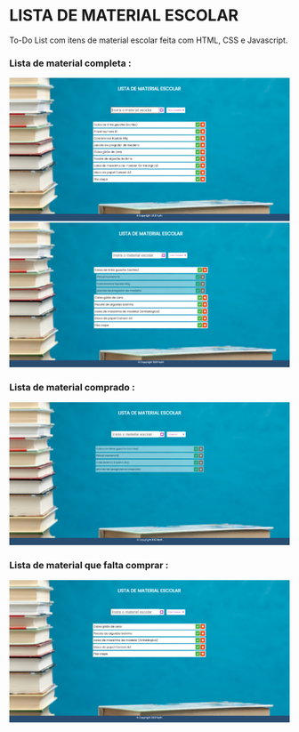 

<h1>LISTA DE MATERIAL ESCOLAR</h1>

To-Do List com itens de material escolar feita com HTML, CSS e Javascript.

 
 <h3>Lista de material completa : </h3>
<img src="listamaterial1.png"> 
<img src="listamaterial2.png"> 

<h3> Lista de material comprado :</h3>
<img src="comprado.png">
<h3> Lista de material que falta comprar :</h3>
<img src="faltacomprar.png">


